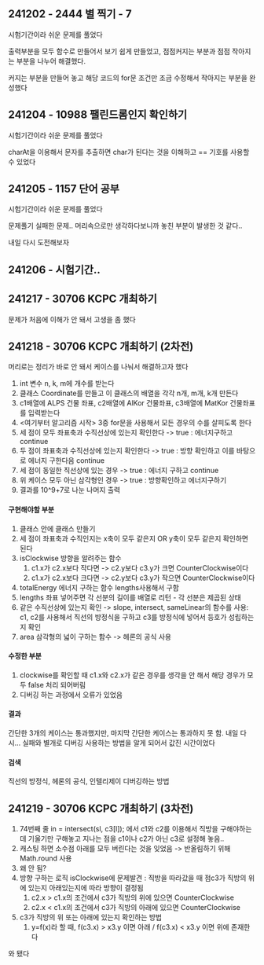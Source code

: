 ## 241202 - 2444 별 찍기 - 7

시험기간이라 쉬운 문제를 풀었다

출력부분을 모두 함수로 만들어서 보기 쉽게 만들었고, 점점커지는 부분과 점점 작아지는 부분을 나누어 해결했다. 

커지는 부분을 만들어 놓고 해당 코드의 for문 조건만 조금 수정해서 작아지는 부분을 완성했다

## 241204 - 10988 팰린드롬인지 확인하기

시험기간이라 쉬운 문제를 풀었다

charAt을 이용해서 문자를 추출하면 char가 된다는 것을 이해하고 == 기호를 사용할 수 있었다

## 241205 - 1157 단어 공부

시험기간이라 쉬운 문제를 풀었다

문제풀기 실패한 문제.. 머리속으로만 생각하다보니까 놓친 부분이 발생한 것 같다..

내일 다시 도전해보자

## 241206 - 시험기간..



## 241217 - 30706 KCPC 개최하기

문제가 처음에 이해가 안 돼서 고생을 좀 했다

## 241218 - 30706 KCPC 개최하기 (2차전)

머리로는 정리가 바로 안 돼서 케이스를 나눠서 해결하고자 했다

1. int 변수 n, k, m에 개수를 받는다
2. 클래스 Coordinate를 만들고 이 클래스의 배열을 각각 n개, m개, k개 만든다
3. c1배열에 ALPS 건물 좌표, c2배열에 AlKor 건물좌표, c3배열에 MatKor 건물좌표를 입력받는다
4. <여기부터 알고리즘 시작> 3중 for문을 사용해서 모든 경우의 수를 살피도록 한다
5. 세 점이 모두 좌표축과 수직선상에 있는지 확인한다 -> true : 에너지구하고 continue
6. 두 점이 좌표축과 수직선상에 있는지 확인한다 -> true : 방향 확인하고 이를 바탕으로 에너지 구한다음 continue
7. 세 점이 동일한 직선상에 있는 경우 -> true : 에너지 구하고 continue
8. 위 케이스 모두 아닌 삼각형인 경우 -> true : 방향확인하고 에너지구하기
9. 결과를 10^9+7로 나눈 나머지 출력

#### 구현해야할 부분
1. 클래스 안에 클래스 만들기
2. 세 점이 좌표축과 수직인지는 x축이 모두 같은지 OR y축이 모두 같은지 확인하면 된다
3. isClockwise 방향을 알려주는 함수
   1. c1.x가 c2.x보다 작다면 -> c2.y보다 c3.y가 크면 CounterClockwise이다
   2. c1.x가 c2.x보다 크다면 -> c2.y보다 c3.y가 작으면 CounterClockwise이다
4. totalEnergy 에너지 구하는 함수 lengths사용해서 구함
5. lengths 좌표 넣어주면 각 선분의 길이를 배열로 리턴 - 각 선분은 제곱된 상태
6. 같은 수직선상에 있는지 확인 -> slope, intersect, sameLinear의 함수를 사용:
c1, c2를 사용해서 직선의 방정식을 구하고 c3를 방정식에 넣어서 등호가 성립하는지 확인
7. area 삼각형의 넓이 구하는 함수 -> 헤론의 공식 사용

#### 수정한 부분
1. clockwise를 확인할 때 c1.x와 c2.x가 같은 경우를 생각을 안 해서 해당 경우가 모두 false 처리 되어버림
2. 디버깅 하는 과정에서 오류가 있었음

#### 결과
간단한 3개의 케이스는 통과했지만, 마지막 간단한 케이스는 통과하지 못 함. 내일 다시...
실패와 별개로 디버깅 사용하는 방법을 알게 되어서 값진 시간이었다
 
#### 검색
직선의 방정식, 헤론의 공식, 인텔리제이 디버깅하는 방법

## 241219 - 30706 KCPC 개최하기 (3차전)

1. 74번째 줄 in = intersect(sl, c3[l]); 에서 c1와 c2를 이용해서 직방을 구해야하는데 기울기만 구해놓고 지나는 점을 c1이나 c2가 아닌 c3로 설정해 놓음..
2. 캐스팅 하면 소수점 아래를 모두 버린다는 것을 잊었음 -> 반올림하기 위해 Math.round 사용
3. 왜 안 됨?
4. 방향 구하는 로직 isClockwise에 문제발견 : 직방을 따라갔을 때 점c3가 직방의 위에 있는지 아래있는지에 따라 방향이 결정됨
   1. c2.x > c1.x의 조건에서 c3가 직방의 위에 있으면 CounterClockwise
   2. c2.x < c1.x의 조건에서 c3가 직방의 아래에 있으면 CounterClockwise
5. c3가 직방의 위 또는 아래에 있는지 확인하는 방법
   1. y=f(x)라 할 때, f(c3.x) > x3.y 이면 아래 / f(c3.x) < x3.y 이면 위에 존재한다

와 됐다